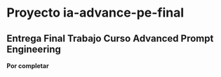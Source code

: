 # Proyecto **ia-advance-pe-final**

## Entrega Final Trabajo Curso Advanced Prompt Engineering

**Por completar**
